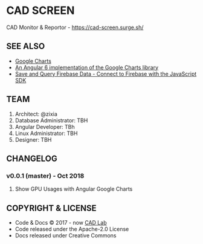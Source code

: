 # CAD SCREEN

CAD Monitor & Reportor - https://cad-screen.surge.sh/

## SEE ALSO

- [Google Charts](https://google-developers.appspot.com/chart/interactive/docs/)
- [An Angular 6 implementation of the Google Charts library](https://github.com/FERNman/angular-google-charts)
- [Save and Query Firebase Data - Connect to Firebase with the JavaScript SDK](https://howtofirebase.com/save-and-query-firebase-data-ed73fb8c6e3a)

## TEAM

1. Architect: @zixia
1. Database Administrator: TBH
1. Angular Developer: TBh
1. Linux Administrator: TBH
1. Designer: TBH

## CHANGELOG

### v0.0.1 (master) - Oct 2018

1. Show GPU Usages with Angular Google Charts

## COPYRIGHT & LICENSE

* Code & Docs © 2017 - now [CAD Lab](https://github.com/BUPT/awesome-cad)
* Code released under the Apache-2.0 License
* Docs released under Creative Commons
